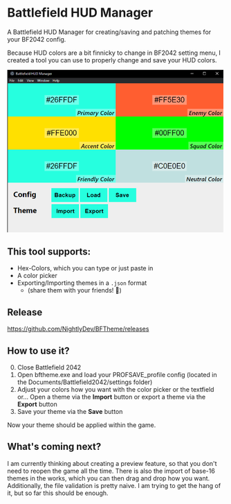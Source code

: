 # Battlefield HUD Manager

A Battlefield HUD Manager for creating/saving and patching themes for your BF2042 config.

Because HUD colors are a bit finnicky to change in BF2042 setting menu, I created a tool you can use to properly change and save your HUD colors.

<img src="window.png" alt="App overview" width=500px>

## This tool supports:
- Hex-Colors, which you can type or just paste in
- A color picker
- Exporting/Importing themes in a `.json` format
  - (share them with your friends! 👀)

## Release
https://github.com/NightlyDev/BFTheme/releases

## How to use it?
0. Close Battlefield 2042
1. Open bftheme.exe and load your PROFSAVE_profile config (located in the Documents/Battlefield2042/settings folder)
2. Adjust your colors how you want with the color picker or the textfield or... Open a theme via the **Import** button or export a theme via the **Export** button
3. Save your theme via the **Save** button

Now your theme should be applied within the game.

## What's coming next?

I am currently thinking about creating a preview feature, so that you don't need to reopen the game all the time.
There is also the import of base-16 themes in the works, which you can then drag and drop how you want.
Additionally, the file validation is pretty naive. I am trying to get the hang of it, but so far this should be enough.
